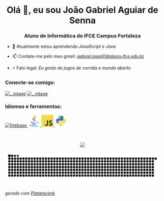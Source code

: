 <h1 align="center">Olá 👋, eu sou João Gabriel Aguiar de Senna</h1>
<h3 align="center">Aluno de Informática do IFCE Campus Fortaleza</h3>

- 🌱 Atualmente estou aprendendo *JavaScript e Java*

- 📫 Contate-me pelo meu gmail: *gabriel.joao61@aluno.ifce.edu.br*

- ⚡ Fato legal: *Eu gosto de jogos de corrida e mundo aberto*

<h3 align="left"> Conecte-se comigo:</h3>
<p align="left">
<a href="https://instagram.com/_.jotage" target="blank"><img align="center" src="https://raw.githubusercontent.com/rahuldkjain/github-profile-readme-generator/master/src/images/icons/Social/instagram.svg" alt="_.jotage" height="30" width="40" /></a>
<a href="https://jotage.netlify.app" target="blank"><img align="center" src="https://images.vexels.com/media/users/3/205565/isolated/preview/06e9efa04344b1363ec1eb57f393bf44-icone-de-cursor-do-site.png" alt="_.jotage" height="36" width="40" /></a>
</p>

<h3 align="left">Idiomas e ferramentas:</h3>
<p align="left"> 
  <a href="https://firebase.google.com/" target="_blank" rel="noreferrer"> <img src="https://www.vectorlogo.zone/logos/firebase/firebase-icon.svg" alt="firebase" width="40" height="40 "/> </a> 
  <a href="https://www.java.com" target="_blank" rel="noreferrer"> <img src="https://raw.githubusercontent.com/devicons/devicon/master/icons/java/java-original.svg" alt="java" width="40" height="40"/> </a> 
  <a href="https://developer.mozilla.org/ en-US/docs/Web/JavaScript" target="_blank" rel="noreferrer"> <img src="https://raw.githubusercontent.com/devicons/devicon/master/icons/javascript/javascript-original.svg" alt="javascript" width="40" height="40"/> </a> 
  <a href="https://www.python.org" target="_blank" rel="noreferrer"> <img src="https://raw.githubusercontent.com/devicons/devicon/master/icons/python/python-original.svg" alt="python" width="40" height="40"/> </a > </p>

<div align="center">
<br>
<p align="center"><img width="21%" align="center" src="https://profile-counter.glitch.me/Jot4g3/count.svg" /></p> 
</div>

<picture>
  <source media="(prefers-color-scheme: dark)" srcset="https://raw.githubusercontent.com/Jot4g3/Jot4g3/output/github-contribution-grid-snake-dark.svg">
  <img alt="github contribution grid snake animation" src="https://raw.githubusercontent.com/Jot4g3/Jot4g3/output/github-contribution-grid-snake.svg">
</picture>

_gerado com [Platane/snk](https://github.com/Platane/snk)_
